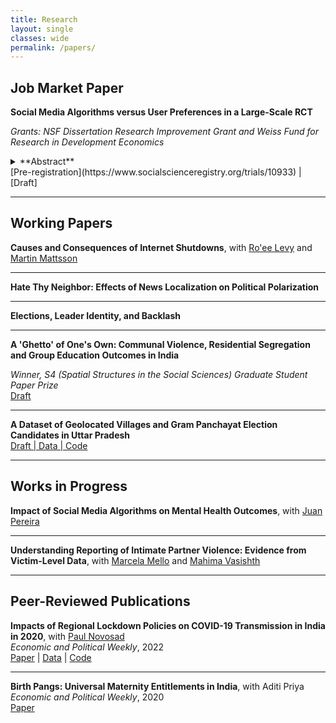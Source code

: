 ```yaml
---
title: Research
layout: single
classes: wide
permalink: /papers/
---
```


## Job Market Paper

**Social Media Algorithms versus User Preferences in a Large-Scale RCT**

*Grants: NSF Dissertation Research Improvement Grant and Weiss Fund for Research in Development Economics*  

<details>
  <summary>**Abstract**</summary>
  
To what extent is engagement with radicalizing social media content driven by algorithmically curated feeds and by user tastes? I conduct an RCT replacing personalization algorithms with random content delivery for over one million users of a prominent TikTok-like platform in India. I find a trade-off between the societal benefits of the intervention and its potential impact on producer and consumer surplus: random post recommendation lowers exposure to anti-minority ("toxic") content by 27% on average, but also lowers overall platform usage by 35%, imposing substantial costs on the platform. Strikingly, the benefits were also blunted as the proportion of toxic posts shared per toxic post viewed increased by 18%, even though the aggregate number of toxic posts shared reduced by 20%. This effect was driven by users with higher proclivity to toxic content at baseline, as they sought out posts that the algorithm did not recommend to them. I rationalize these results with a model of an engagement-maximizing algorithm that faces users who choose what social media to consume according to heterogeneous preferences. Estimated behavioral parameters reveal that user behavior is relatively immalleable, with an elasticity of 0.16. This results in limited effectiveness of regulatory measures that target algorithms.
</details>
[Pre-registration](https://www.socialscienceregistry.org/trials/10933) | [Draft]

---

## Working Papers

**Causes and Consequences of Internet Shutdowns**, with [Ro'ee Levy](https://www.roeelevy.com/) and [Martin Mattsson](https://www.martin-mattsson.com/)

---

**Hate Thy Neighbor: Effects of News Localization on Political Polarization**

---

**Elections, Leader Identity, and Backlash**

---

**A 'Ghetto' of One's Own: Communal Violence, Residential Segregation and Group Education Outcomes in India**

*Winner, S4 (Spatial Structures in the Social Sciences) Graduate Student Paper Prize*  
[Draft](https://osf.io/preprints/socarxiv/265r3/) 

---

**A Dataset of Geolocated Villages and Gram Panchayat Election Candidates in Uttar Pradesh**  
[Draft | Data | Code](https://osf.io/preprints/socarxiv/d6w2h/)

---

## Works in Progress

**Impact of Social Media Algorithms on Mental Health Outcomes**, with [Juan Pereira](https://sites.google.com/brown.edu/juanpereira/home)

---

**Understanding Reporting of Intimate Partner Violence: Evidence from Victim-Level Data**, with [Marcela Mello](https://sites.google.com/site/marcelamello/home/) and [Mahima Vasishth](https://www.mahimavasishth.com/home)

---

## Peer-Reviewed Publications

**Impacts of Regional Lockdown Policies on COVID-19 Transmission in India in 2020**, with [Paul Novosad](https://paulnovosad.com/)  
_Economic and Political Weekly_, 2022  
[Paper](https://www.medrxiv.org/content/10.1101/2021.08.09.21261277v1) | [Data](https://github.com/devdatalab/paper-kalra-novosad-india-npi/tree/main/clean_data) | [Code](https://github.com/devdatalab/paper-kalra-novosad-india-npi/tree/main/b)

---

**Birth Pangs: Universal Maternity Entitlements in India**, with Aditi Priya  
_Economic and Political Weekly_, 2020  
[Paper](https://papers.ssrn.com/sol3/papers.cfm?abstract_id=3486671)
